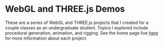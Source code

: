 WebGL and THREE.js Demos
==========================

These are a series of WebGL and THREE.js projects that I created for a couple classes as an undergraduate student. Topics I explored include procedural generation, animation, and rigging. See the home page live [here](https://silentfuzzle.github.io/WebGLShowcase/) for more information about each project.